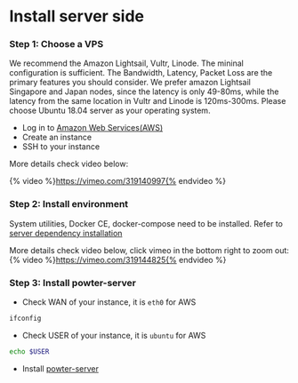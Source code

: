 # Install server side

### Step 1: Choose a VPS
We recommend the Amazon Lightsail, Vultr, Linode. The mininal configuration is sufficient. The Bandwidth, Latency, Packet Loss are the primary features you should consider. We prefer amazon Lightsail Singapore and Japan nodes, since the latency is only 49-80ms, while the latency from the same location in Vultr and Linode is 120ms-300ms. Please choose Ubuntu 18.04 server as your operating system.

* Log in to [Amazon Web Services(AWS)](https://aws.amazon.com/)
* Create an instance
* SSH to your instance

More details check video below:

{% video %}https://vimeo.com/319140997{% endvideo %}


### Step 2: Install environment
System utilities, Docker CE, docker-compose need to be installed. Refer to [server dependency installation](https://hilanderas.github.io/powter-server/en/usage/quickstart/DEPENDENCY.html)

More details check video below, click vimeo in the bottom right to zoom out:
{% video %}https://vimeo.com/319144825{% endvideo %}

### Step 3: Install powter-server
* Check WAN of your instance, it is `eth0` for AWS
```bash
ifconfig
```
* Check USER of your instance, it is `ubuntu` for AWS
```bash
echo $USER
``` 
* Install [powter-server](https://hilanderas.github.io/powter-server/en/usage/quickstart/INSTALL.html)
